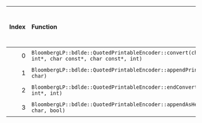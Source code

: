 |   Index | Function                                                                                                |   Difference in number of lines |   Function size difference in bytes | Disassembly                                                             | Number of lines in assumed build   | Number of bytes in assumed build   | Number of lines in ignored build   | Number of bytes in ignored build   |
|--------:|:--------------------------------------------------------------------------------------------------------|--------------------------------:|------------------------------------:|:------------------------------------------------------------------------|:-----------------------------------|:-----------------------------------|:-----------------------------------|:-----------------------------------|
|       0 | `BloombergLP::bdlde::QuotedPrintableEncoder::convert(char*, int*, int*, char const*, char const*, int)` |                              -1 |                                   0 | [Assumed](0.assume.s.txt), [Ignored](0.none.s.txt), [Diff](0.diff.html) | 1,424                              | 4,321,120                          | 1,424                              | 4,321,168                          |
|       1 | `BloombergLP::bdlde::QuotedPrintableEncoder::appendPrintable(char*, char)`                              |                              -2 |                                   0 | [Assumed](1.assume.s.txt), [Ignored](1.none.s.txt), [Diff](1.diff.html) | 112                                | 4,320,352                          | 112                                | 4,320,368                          |
|       2 | `BloombergLP::bdlde::QuotedPrintableEncoder::endConvert(char*, int*, int)`                              |                              -4 |                                 -16 | [Assumed](2.assume.s.txt), [Ignored](2.none.s.txt), [Diff](2.diff.html) | 336                                | 4,322,544                          | 352                                | 4,322,592                          |
|       3 | `BloombergLP::bdlde::QuotedPrintableEncoder::appendAsHex(char*, char, bool)`                            |                              -8 |                                 -32 | [Assumed](3.assume.s.txt), [Ignored](3.none.s.txt), [Diff](3.diff.html) | 128                                | 4,320,464                          | 160                                | 4,320,480                          |